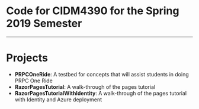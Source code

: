 # Code for CIDM4390 for the Spring 2019 Semester

---

# Projects

* __PRPCOneRide__: A testbed for concepts that will assist students in doing PRPC One Ride
* __RazorPagesTutorial__: A walk-through of the pages tutorial
* __RazorPagesTutorialWithIdentity__: A walk-through of the pages tutorial with Identity and Azure deployment


